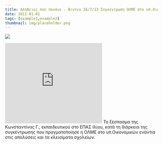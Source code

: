 ```yaml
---
title: Αλήθειες που πονάνε - Βιντεο 26/7/13 Συγκέντρωση ΟΛΜΕ στο υπ.Οικονομικών
date: 2011-01-01
tags: [example1,example2]
thumbnail: img/placeholder.png
---
```

![](http://www.patrisnews.com/sites/default/files/field/news/image/olme_greece.jpg) 
<iframe allowfullscreen="true" webkitallowfullscreen="true" mozallowfullscreen="true" width="320" height="266" src="https://www.blogger.com/video.g?token=AD6v5dy3p7lxb3KTiuSrhh3WKpFqix03JnNItZzCdEc2o9CK1y8Ra6ItOWybECQnln_i2-wTUOurVeKXkVQ7hDNgIQ" class="b-hbp-video b-uploaded" frameborder="0"></iframe> 
Το ξέσπασμα της Κωνσταντίνας Γ., εκπαιδευτικού στο ΕΠΑΣ Ιλίου, κατά τη διάρκεια της συγκέντρωσης που πραγματοποίησε η ΟΛΜΕ στο υπ.Οικονομικών ενάντια στις απολύσεις και τα κλεισίματα σχολείων.

